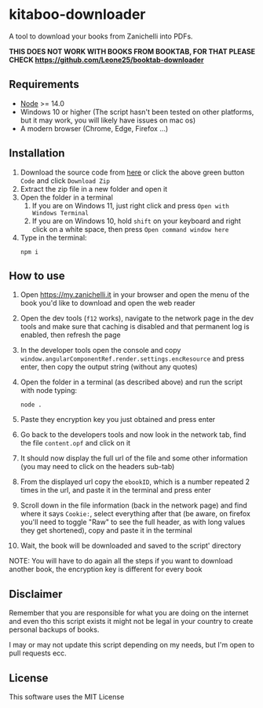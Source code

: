 # kitaboo-downloader

A tool to download your books from Zanichelli into PDFs.

**THIS DOES NOT WORK WITH BOOKS FROM BOOKTAB, FOR THAT PLEASE CHECK https://github.com/Leone25/booktab-downloader**

## Requirements

- [Node](https://nodejs.org/it/) >= 14.0
- Windows 10 or higher (The script hasn't been tested on other platforms, but it may work, you will likely have issues on mac os)
- A modern browser (Chrome, Edge, Firefox ...)

## Installation

1. Download the source code from [here](https://github.com/Leone25/kitaboo-downloader/archive/refs/heads/main.zip) or click the above green button `Code` and click `Download Zip`
2. Extract the zip file in a new folder and open it
3. Open the folder in a terminal
   1. If you are on Windows 11, just right click and press `Open with Windows Terminal`
   2. If you are on Windows 10, hold `shift` on your keyboard and right click on a white space, then press `Open command window here`
4. Type in the terminal:
   ```shell
   npm i
   ```

## How to use

1. Open https://my.zanichelli.it in your browser and open the menu of the book you'd like to download and open the web reader
2. Open the dev tools (`f12` works), navigate to the network page in the dev tools and make sure that caching is disabled and that permanent log is enabled, then refresh the page
3. In the developer tools open the console and copy `window.angularComponentRef.render.settings.encResource` and press enter, then copy the output string (without any quotes)
4. Open the folder in a terminal (as described above) and run the script with node typing:

   ```shell
   node .
   ```
5. Paste they encryption key you just obtained and press enter
6. Go back to the developers tools and now look in the network tab, find the file `content.opf` and click on it
7. It should now display the full url of the file and some other information (you may need to click on the headers sub-tab)
8. From the displayed url copy the `ebookID`, which is a number repeated 2 times in the url, and paste it in the terminal and press enter
9. Scroll down in the file information (back in the network page) and find where it says `Cookie:`, select everything after that (be aware, on firefox you'll need to toggle "Raw" to see the full header, as with long values they get shortened), copy and paste it in the terminal
10. Wait, the book will be downloaded and saved to the script' directory

NOTE: You will have to do again all the steps if you want to download another book, the encryption key is different for every book

## Disclaimer

Remember that you are responsible for what you are doing on the internet and even tho this script exists it might not be legal in your country to create personal backups of books.

I may or may not update this script depending on my needs, but I'm open to pull requests ecc.

## License

This software uses the MIT License
